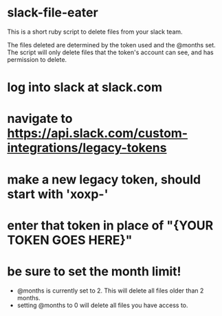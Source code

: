 # slack-file-eater
This is a short ruby script to delete files from your slack team.

The files deleted are determined by the token used and the @months set.
The script will only delete files that the token's account can see, and
has permission to delete.

# log into slack at slack.com
# navigate to https://api.slack.com/custom-integrations/legacy-tokens
# make a new legacy token, should start with 'xoxp-'
# enter that token in place of "{YOUR TOKEN GOES HERE}"

# be sure to set the month limit!
 - @months is currently set to 2. This will delete all files older than 2 months.
 - setting @months to 0 will delete all files you have access to.
